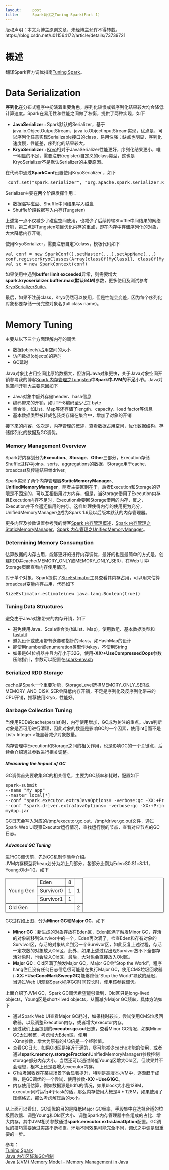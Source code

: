 ```yaml
---
layout:     post
title:      Spark调优之Tuning Spark(Part 1)
---
```

<div id="article_content" class="article_content clearfix csdn-tracking-statistics" data-pid="blog" data-mod="popu_307" data-dsm="post">
								<div class="article-copyright">
					版权声明：本文为博主原创文章，未经博主允许不得转载。					https://blog.csdn.net/u011564172/article/details/73739721				</div>
								            <div id="content_views" class="markdown_views prism-atom-one-dark">
							<!-- flowchart 箭头图标 勿删 -->
							<svg xmlns="http://www.w3.org/2000/svg" style="display: none;"><path stroke-linecap="round" d="M5,0 0,2.5 5,5z" id="raphael-marker-block" style="-webkit-tap-highlight-color: rgba(0, 0, 0, 0);"></path></svg>
							<h1 id="概述">概述</h1>

<p>翻译Spark官方调优指南<a href="http://spark.apache.org/docs/latest/tuning.html" rel="nofollow" target="_blank">Tuning Spark</a>。</p>



<h1 id="data-serialization">Data Serialization</h1>

<p><strong>序列化</strong>在分布式程序中扮演着重要角色，序列化较慢或者序列化结果较大均会降低计算速度。Spark在易用性和性能之间做了权衡，提供了两种实现，如下</p>

<ul>
<li><strong>JavaSerializer :</strong> Spark默认的Serializer，基于java.io.ObjectOutputStream、java.io.ObjectInputStream实现，优点是，可以序列化任意实现Serializable接口的class，易用性强；缺点也明显，序列化速度慢，性能差，序列化的结果较大。</li>
<li><strong>KryoSerializer :</strong> <a href="https://github.com/EsotericSoftware/kryo" rel="nofollow" target="_blank">Kryo</a>相对于JavaSerializer性能更好，序列化结果更小，唯一明显的不足，需要注册(register)自定义的class类型，这也是KryoSerializer不是默认Serializer的主要原因。</li>
</ul>

<p>在代码中通过<strong>SparkConf</strong>设置使用KryoSerializer ，如下</p>

<pre> conf.set("spark.serializer", "org.apache.spark.serializer.KryoSerializer")
</pre>

<p>Serializer主要在两个阶段发挥作用：</p>

<ul>
<li>数据溢写磁盘、Shuffle中间结果写入磁盘</li>
<li>Shuffle阶段数据写入内存(Tungsten)</li>
</ul>

<p>上述第一点不仅减少了磁盘空间使用，也减少了后续传输Shuffle中间结果的网络开销，第二点是Tungsten项目优化内存的重点，即在内存中存储序列化的对象，大大降低内存开销。</p>

<p>使用KryoSerializer，需要注册自定义class，模板代码如下</p>

<pre>val conf = new SparkConf().setMaster(...).setAppName(...)
conf.registerKryoClasses(Array(classOf[MyClass1], classOf[MyClass2]))
val sc = new SparkContext(conf)
</pre>

<p>如果使用中遇到<strong>buffer limit exceeded</strong>异常，则需要增大<strong>spark.kryoserializer.buffer.max(默认64M)</strong>参数，更多使用及测试参考<a href="https://github.com/apache/spark/blob/fb5869f2cf94217b3e254e2d0820507dc83a25cc/core/src/test/scala/org/apache/spark/serializer/KryoSerializerSuite.scala" rel="nofollow" target="_blank">KryoSerializerSuite</a>。</p>

<p>最后，如果不注册class，Kryo仍然可以使用，但是性能会变差，因为每个序列化对象都要存储一份完整对象名(full class name)。</p>



<h1 id="memory-tuning">Memory Tuning</h1>

<p>主要从以下三个方面理解内存的调优</p>

<ul>
<li>数据(objects)占用空间的大小</li>
<li>访问数据(objects)的耗时</li>
<li>GC延时</li>
</ul>

<p>Java对象比占用空间比原始数据大，但访问Java对象更快，关于Java对象空间开销参考我的博客<a href="http://blog.csdn.net/u011564172/article/details/71170176" rel="nofollow" target="_blank">Spark 内存管理之Tungsten</a>中<strong>Spark中JVM的不足</strong>小节。Java对象空间开销大主要原因如下</p>

<ul>
<li>Java对象中额外存储header、hash信息</li>
<li>编码带来的开销，如UTF-8编码至少占2 byte</li>
<li>集合类，如List、Map等还存储了length、capacity、load factor等信息</li>
<li>基本数据类型被转成包装类存储在集合中，增加了对象的开销</li>
</ul>

<p>接下来的内容，依次是，内存管理的概述，查看数据占用空间，优化数据结构，存储序列化的数据及GC调优。</p>



<h3 id="memory-management-overview"><strong>Memory Management Overview</strong></h3>

<p>Spark将内存划分为<strong>Execution</strong>、<strong>Storage</strong>、<strong>Other</strong>三部分，Execution存储Shuffle过程中joins、sorts、aggregations的数据，Storage用于cache、broadcast及传输结果给driver。</p>

<p>Spark实现了两个内存管理器<strong>StaticMemoryManager</strong>、<strong>UnifiedMemoryManager</strong>，两者主要区别在于，后者Execution和Storage的界限是不固定的，可以互相借用对方内存，但是，当Storage借用了Execution内存且Execution内存不足时，Execution会要回Storage借用的内存，反之，Execution并不会返还借用的内存。这样处理使得内存的使用更为充分，UnifiedMemoryManager也成为Spark 1.6及以后版本默认的内存管理器。</p>

<p>更多内容及参数设置参考我的博客<a href="http://blog.csdn.net/u011564172/article/details/70183729" rel="nofollow" target="_blank">Spark 内存管理概述</a>，<a href="http://blog.csdn.net/u011564172/article/details/70183740" rel="nofollow" target="_blank">Spark 内存管理之StaticMemoryManager</a>，<a href="http://blog.csdn.net/u011564172/article/details/71170151" rel="nofollow" target="_blank">Spark 内存管理之UnifiedMemoryManager</a>。</p>



<h3 id="determining-memory-consumption"><strong>Determining Memory Consumption</strong></h3>

<p>估算数据的内存占用，能够更好的进行内存调优，最好的也是最简单的方式是，创建RDD并cache(MEMORY_ONLY或MEMORY_ONLY_SER)，在Web UI中Storage页面查看内存使用情况。</p>

<p>对于单个对象，Spark提供了<a href="https://github.com/apache/spark/blob/39e2bad6a866d27c3ca594d15e574a1da3ee84cc/core/src/test/scala/org/apache/spark/util/SizeEstimatorSuite.scala" rel="nofollow" target="_blank">SizeEstimator</a>工具查看其内存占用，可以用来估算broadcast变量内存占用，代码如下</p>

<pre>SizeEstimator.estimate(new java.lang.Boolean(true))
</pre>



<h3 id="tuning-data-structures"><strong>Tuning Data Structures</strong></h3>

<p>避免由于Java对象带来的内存开销，如下</p>

<ul>
<li>避免使用Java、Scala集合类(如List、Map)，使用数组、基本数据类型和<a href="http://fastutil.di.unimi.it/" rel="nofollow" target="_blank">fastutil</a></li>
<li>避免设计或使用带有嵌套和指针的class，如HashMap的设计</li>
<li>能使用number或enumeration类型作为key，不使用String</li>
<li>如果是64位机器并且内存小于32G，使用<strong>-XX:+UseCompressedOops</strong>参数压缩指针，参数可以配置在<a href="http://spark.apache.org/docs/latest/configuration.html#environment-variables" rel="nofollow" target="_blank">spark-env.sh</a></li>
</ul>



<h3 id="serialized-rdd-storage"><strong>Serialized RDD Storage</strong></h3>

<p>cache是Spark一个重要功能，StorageLevel选择MEMORY_ONLY_SER或MEMORY_AND_DISK_SER会降低内存开销，不足是序列化及反序列化带来的CPU开销，推荐使用Kryo，性能好。</p>



<h3 id="garbage-collection-tuning"><strong>Garbage Collection Tuning</strong></h3>

<p>当使用RDD的cache(persist)时，内存使用增加，GC成为关注的重点。Java判断对象是否可用进行清理，因此对象的数量是影响GC的一个因素，使用int[]而不是List&lt; Integer &gt;能显著减少对象数量。</p>

<p>内存管理中Execution和Storage之间的相关作用，也是影响GC的一个关键点，后续会介绍通过参数进行相关调整。</p>



<h4 id="measuring-the-impact-of-gc"><strong><em>Measuring the Impact of GC</em></strong></h4>

<p>GC调优首先要收集GC的相关信息，主要为GC频率和耗时，配置如下</p>

<pre>spark-submit 
--name "My app" 
--master local[*] 
--conf "spark.executor.extraJavaOptions= -verbose:gc -XX:+PrintGCDetails -XX:+PrintGCTimeStamps  -Xloggc:/tmp/executor.gc.out" 
--conf "spark.driver.extraJavaOptions= -verbose:gc -XX:+PrintGCDetails -XX:+PrintGCTimeStamps  -Xloggc:/tmp/driver.gc.out" 
myApp.jar
</pre>

<p>GC日志会写入对应的/tmp/executor.gc.out、/tmp/driver.gc.out文件，通过Spark Web UI观察Executor运行情况，查找运行慢的节点，查看对应节点的GC日志。</p>



<h4 id="advanced-gc-tuning"><strong><em>Advanced GC Tuning</em></strong></h4>

<p>进行GC调优前，先对GC机制作简单介绍。 <br>
<img src="https://img-blog.csdn.net/20170628174632605?watermark/2/text/aHR0cDovL2Jsb2cuY3Nkbi5uZXQvdTAxMTU2NDE3Mg==/font/5a6L5L2T/fontsize/400/fill/I0JBQkFCMA==/dissolve/70/gravity/SouthEast" alt="" title=""> <br>
JVM内存模型将heap划分为如上几部分，各部分比例为Eden:S0:S1=8:1:1，Young:Old=1:2，如下</p>

<table border="1" width="100">
   <tbody><tr>
        <td rowspan="3">Young Gen</td>
        <td>Eden</td>
        <td>8</td>
        <td rowspan='3"'>1</td>
    </tr>
    <tr>
        <td>Survivor0</td>
        <td>1</td>
    </tr>
    <tr>
        <td>Survivor1</td>
        <td>1</td>
    </tr>
    <tr>
        <td>Old Gen</td>
        <td colspan="2"> </td>
        <td>2</td>
    </tr>
</tbody></table>

<p><img src="https://img-blog.csdn.net/20170628174803819?watermark/2/text/aHR0cDovL2Jsb2cuY3Nkbi5uZXQvdTAxMTU2NDE3Mg==/font/5a6L5L2T/fontsize/400/fill/I0JBQkFCMA==/dissolve/70/gravity/SouthEast" alt="" title=""> <br>
GC过程如上图，分为<strong>Minor GC</strong>和<strong>Major GC</strong>，如下</p>

<ul>
<li><strong>Minor GC</strong>：新生成的对象存放在Eden区，Eden区满了触发Minor GC，存活的对象转移到Survivor中的一个，Eden再次满了，检查Eden和存有对象的Survivor区，存活的对象转义到另一个Survivor区，如此反复上述过程，存活一定次数的对象放入Old区，此外，如果上述过程出现Survivor放不下全部存活对象时，也会放入Old区，最后，大对象会直接放入Old区。</li>
<li><strong>Major GC</strong>：Old区满了触发Major GC，Major GC会”Stop the World”，程序hang住且没有任何日志信息很可能是在执行Major GC，使用CMS垃圾回收器(<strong>-XX:+UseConcMarkSweepGC</strong>)能够降低”Stop the World”导致的延迟，当通过Web UI观察Spark程序GC时间较长时，使用该参数调优。</li>
</ul>

<p>上面介绍了JVM GC，Spark GC调优希望能够做到，Old区只是long-lived objects，Young区是short-lived objects，从而减少Major GC频率，具体方法如下</p>

<ul>
<li>通过Spark Web UI查看Major GC耗时，如果耗时较长，尝试使用CMS垃圾回收器，以及调整Execution内存，或者增大executor内存。</li>
<li>通过我们上面提到的<strong>executor.gc.out</strong>日志，查看Minor GC情况，如果Minor GC太过频繁，考虑增大Eden区，使用 <br>
-Xmn参数，增大为原有的4/3倍是一个经验值。</li>
<li>查看GC日志，如果Old区是接近于满的，尽可能减少cache功能的使用，或者通过<strong>spark.memory.storageFraction</strong>(UnifiedMemoryManager)参数控制storage部分内存大小，当然还可以通过降低Young区增大Old区，但效果并不会理想，根本上还是要增大executor内存。</li>
<li>G1垃圾回收器在某些场景下会显著提升，特别是高版本JVM中，逐渐趋于成熟，是GC调优的一个尝试，使用参数<strong>-XX:+UseG1GC</strong>。</li>
<li>内存使用估算，例如数据源是hdfs的情况，如果block大小是128M，executor同时运行4个task的话，那么内存使用大概是4 * 128M，如果使用了压缩格式，那么考虑解压后的大小。</li>
</ul>

<p>从上面可以看出，GC调优的目的是降低Major GC频率，手段集中在选择合适的垃圾回收器、调整Young和Old区大小、调整Spark内存管理器中各组成的占比、增大内存，其中JVM相关参数通过<strong>spark.executor.extraJavaOption</strong>配置。GC调优的技巧需要通过实践不断积累，环境不同效果可能完全不同，调优之中调是很重要的一步。</p>

<p>参考： <br>
<a href="http://spark.apache.org/docs/latest/tuning.html" rel="nofollow">Tuning Spark</a> <br>
<a href="http://www.cnblogs.com/hnrainll/archive/2013/11/06/3410042.html" rel="nofollow">Java 内存区域和GC机制</a> <br>
<a href="http://www.journaldev.com/2856/java-jvm-memory-model-memory-management-in-java" rel="nofollow">Java (JVM) Memory Model – Memory Management in Java</a></p>            </div>
						<link href="https://csdnimg.cn/release/phoenix/mdeditor/markdown_views-9e5741c4b9.css" rel="stylesheet">
                </div>
